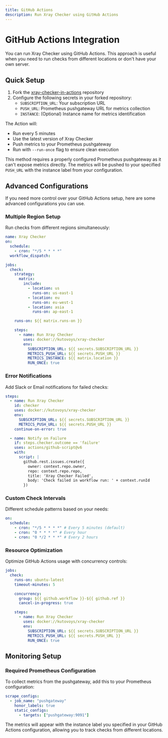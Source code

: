 ```yaml
---
title: GitHub Actions
description: Run Xray Checker using GitHub Actions
---
```


# GitHub Actions Integration

You can run Xray Checker using GitHub Actions. This approach is useful when you need to run checks from different locations or don't have your own server.

## Quick Setup

1. Fork the [xray-checker-in-actions](https://github.com/kutovoys/xray-checker-in-actions) repository
2. Configure the following secrets in your forked repository:
   - `SUBSCRIPTION_URL`: Your subscription URL
   - `PUSH_URL`: Prometheus pushgateway URL for metrics collection
   - `INSTANCE`: (Optional) Instance name for metrics identification

The Action will:

- Run every 5 minutes
- Use the latest version of Xray Checker
- Push metrics to your Prometheus pushgateway
- Run with `--run-once` flag to ensure clean execution

This method requires a properly configured Prometheus pushgateway as it can't expose metrics directly. The metrics will be pushed to your specified `PUSH_URL` with the instance label from your configuration.

## Advanced Configurations

If you need more control over your GitHub Actions setup, here are some advanced configurations you can use.

### Multiple Region Setup

Run checks from different regions simultaneously:

```yaml
name: Xray Checker
on:
  schedule:
    - cron: "*/5 * * * *"
  workflow_dispatch:

jobs:
  check:
    strategy:
      matrix:
        include:
          - location: us
            runs-on: us-east-1
          - location: eu
            runs-on: eu-west-1
          - location: asia
            runs-on: ap-east-1

    runs-on: ${{ matrix.runs-on }}

    steps:
      - name: Run Xray Checker
        uses: docker://kutovoys/xray-checker
        env:
          SUBSCRIPTION_URL: ${{ secrets.SUBSCRIPTION_URL }}
          METRICS_PUSH_URL: ${{ secrets.PUSH_URL }}
          METRICS_INSTANCE: ${{ matrix.location }}
          RUN_ONCE: true
```

### Error Notifications

Add Slack or Email notifications for failed checks:

```yaml
steps:
  - name: Run Xray Checker
    id: checker
    uses: docker://kutovoys/xray-checker
    env:
      SUBSCRIPTION_URL: ${{ secrets.SUBSCRIPTION_URL }}
      METRICS_PUSH_URL: ${{ secrets.PUSH_URL }}
    continue-on-error: true

  - name: Notify on Failure
    if: steps.checker.outcome == 'failure'
    uses: actions/github-script@v6
    with:
      script: |
        github.rest.issues.create({
          owner: context.repo.owner,
          repo: context.repo.repo,
          title: 'Xray Checker Failed',
          body: 'Check failed in workflow run: ' + context.runId
        })
```

### Custom Check Intervals

Different schedule patterns based on your needs:

```yaml
on:
  schedule:
    - cron: "*/5 * * * *" # Every 5 minutes (default)
    - cron: "0 * * * *" # Every hour
    - cron: "0 */2 * * *" # Every 2 hours
```

### Resource Optimization

Optimize GitHub Actions usage with concurrency controls:

```yaml
jobs:
  check:
    runs-on: ubuntu-latest
    timeout-minutes: 5

    concurrency:
      group: ${{ github.workflow }}-${{ github.ref }}
      cancel-in-progress: true

    steps:
      - name: Run Xray Checker
        uses: docker://kutovoys/xray-checker
        env:
          SUBSCRIPTION_URL: ${{ secrets.SUBSCRIPTION_URL }}
          METRICS_PUSH_URL: ${{ secrets.PUSH_URL }}
          RUN_ONCE: true
```

## Monitoring Setup

### Required Prometheus Configuration

To collect metrics from the pushgateway, add this to your Prometheus configuration:

```yaml
scrape_configs:
  - job_name: "pushgateway"
    honor_labels: true
    static_configs:
      - targets: ["pushgateway:9091"]
```

The metrics will appear with the instance label you specified in your GitHub Actions configuration, allowing you to track checks from different locations.

